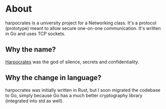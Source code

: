 # About
harpocrates is a university project for a Networking class.
It's a protocol (prototype) meant to allow secure one-on-one communication. It's written in Go and uses TCP sockets.

## Why the name?
[Harpocrates](https://en.wikipedia.org/wiki/Harpocrates) was the god of silence, secrets and confidentiality.

## Why the change in language?
harpocrates was initially written in Rust, but I soon migrated the codebase to Go, simply because Go has a much better
cryptography library (integrated into std as well).
